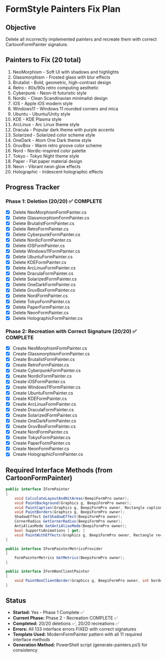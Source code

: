 # FormStyle Painters Fix Plan

## Objective
Delete all incorrectly implemented painters and recreate them with correct CartoonFormPainter signature.

## Painters to Fix (20 total)
1. NeoMorphism - Soft UI with shadows and highlights
2. Glassmorphism - Frosted glass with blur effects
3. Brutalist - Bold, geometric, high-contrast design
4. Retro - 80s/90s retro computing aesthetic
5. Cyberpunk - Neon-lit futuristic style
6. Nordic - Clean Scandinavian minimalist design
7. iOS - Apple iOS modern style
8. Windows11 - Windows 11 rounded corners and mica
9. Ubuntu - Ubuntu/Unity style
10. KDE - KDE Plasma style
11. ArcLinux - Arc Linux theme style
12. Dracula - Popular dark theme with purple accents
13. Solarized - Solarized color scheme style
14. OneDark - Atom One Dark theme style
15. GruvBox - Warm retro groove color scheme
16. Nord - Nordic-inspired color palette
17. Tokyo - Tokyo Night theme style
18. Paper - Flat paper material design
19. Neon - Vibrant neon glow effects
20. Holographic - Iridescent holographic effects

## Progress Tracker

### Phase 1: Deletion (20/20) ✅ COMPLETE
- [x] Delete NeoMorphismFormPainter.cs
- [x] Delete GlassmorphismFormPainter.cs
- [x] Delete BrutalistFormPainter.cs
- [x] Delete RetroFormPainter.cs
- [x] Delete CyberpunkFormPainter.cs
- [x] Delete NordicFormPainter.cs
- [x] Delete iOSFormPainter.cs
- [x] Delete Windows11FormPainter.cs
- [x] Delete UbuntuFormPainter.cs
- [x] Delete KDEFormPainter.cs
- [x] Delete ArcLinuxFormPainter.cs
- [x] Delete DraculaFormPainter.cs
- [x] Delete SolarizedFormPainter.cs
- [x] Delete OneDarkFormPainter.cs
- [x] Delete GruvBoxFormPainter.cs
- [x] Delete NordFormPainter.cs
- [x] Delete TokyoFormPainter.cs
- [x] Delete PaperFormPainter.cs
- [x] Delete NeonFormPainter.cs
- [x] Delete HolographicFormPainter.cs

### Phase 2: Recreation with Correct Signature (20/20) ✅ COMPLETE
- [x] Create NeoMorphismFormPainter.cs
- [x] Create GlassmorphismFormPainter.cs
- [x] Create BrutalistFormPainter.cs
- [x] Create RetroFormPainter.cs
- [x] Create CyberpunkFormPainter.cs
- [x] Create NordicFormPainter.cs
- [x] Create iOSFormPainter.cs
- [x] Create Windows11FormPainter.cs
- [x] Create UbuntuFormPainter.cs
- [x] Create KDEFormPainter.cs
- [x] Create ArcLinuxFormPainter.cs
- [x] Create DraculaFormPainter.cs
- [x] Create SolarizedFormPainter.cs
- [x] Create OneDarkFormPainter.cs
- [x] Create GruvBoxFormPainter.cs
- [x] Create NordFormPainter.cs
- [x] Create TokyoFormPainter.cs
- [x] Create PaperFormPainter.cs
- [x] Create NeonFormPainter.cs
- [x] Create HolographicFormPainter.cs

## Required Interface Methods (from CartoonFormPainter)
```csharp
public interface IFormPainter
{
    void CalculateLayoutAndHitAreas(BeepiFormPro owner);
    void PaintBackground(Graphics g, BeepiFormPro owner);
    void PaintCaption(Graphics g, BeepiFormPro owner, Rectangle captionRect); // Note: Rectangle parameter
    void PaintBorders(Graphics g, BeepiFormPro owner);
    ShadowEffect GetShadowEffect(BeepiFormPro owner);
    CornerRadius GetCornerRadius(BeepiFormPro owner);
    AntiAliasMode GetAntiAliasMode(BeepiFormPro owner);
    bool SupportsAnimations { get; }
    void PaintWithEffects(Graphics g, BeepiFormPro owner, Rectangle rect);
}

public interface IFormPainterMetricsProvider
{
    FormPainterMetrics GetMetrics(BeepiFormPro owner);
}

public interface IFormNonClientPainter
{
    void PaintNonClientBorder(Graphics g, BeepiFormPro owner, int borderThickness);
}
```

## Status
- **Started:** Yes - Phase 1 Complete ✅
- **Current Phase:** Phase 2 - Recreation COMPLETE ✅
- **Completed:** 20/20 deletions ✅, 20/20 recreations ✅
- **Errors:** All 133 interface errors FIXED with correct signatures
- **Template Used:** ModernFormPainter pattern with all 11 required interface methods
- **Generation Method:** PowerShell script (generate-painters.ps1) for consistency
